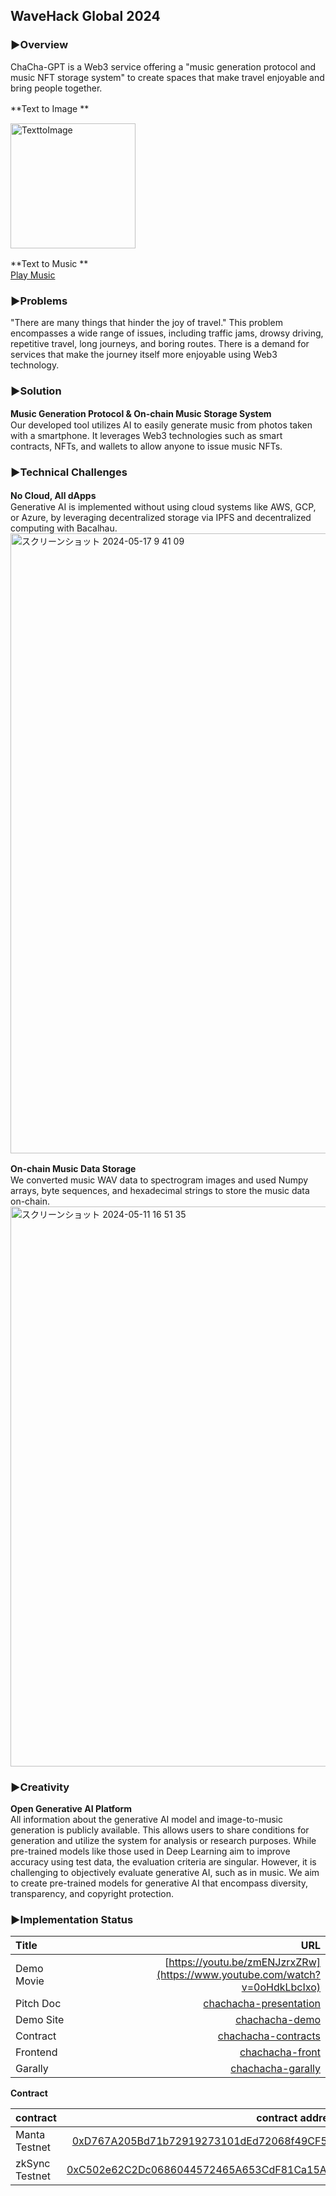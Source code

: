 ## WaveHack Global 2024

### ▶︎Overview
ChaCha-GPT is a Web3 service offering a "music generation protocol and music NFT storage system" to create spaces that make travel enjoyable and bring people together.

**Text to Image **　　
<div >
<img width="200" alt="TexttoImage" src="https://github.com/Jun0908/Chacha-GPT/assets/31527310/a19c2360-4ab7-4e4f-ad92-5b51b61b06a4">
</div>

**Text to Music **　　  
[Play Music](https://mubert.com/render/tracks/094a91f685064b0dbe1f43cb8995c063)

### ▶︎Problems
  
"There are many things that hinder the joy of travel." This problem encompasses a wide range of issues, including traffic jams, drowsy driving, repetitive travel, long journeys, and boring routes. There is a demand for services that make the journey itself more enjoyable using Web3 technology.
   
### ▶︎Solution
**Music Generation Protocol & On-chain Music Storage System**　　  
Our developed tool utilizes AI to easily generate music from photos taken with a smartphone. It leverages Web3 technologies such as smart contracts, NFTs, and wallets to allow anyone to issue music NFTs.

### ▶︎Technical Challenges
**No Cloud, All dApps**　　  
Generative AI is implemented without using cloud systems like AWS, GCP, or Azure, by leveraging decentralized storage via IPFS and decentralized computing with Bacalhau.
<img width="992" alt="スクリーンショット 2024-05-17 9 41 09" src="https://github.com/Jun0908/Chacha-GPT/assets/31527310/15853270-25c4-40cf-98b8-469b8b339ce6">

**On-chain Music Data Storage**　　  
We converted music WAV data to spectrogram images and used Numpy arrays, byte sequences, and hexadecimal strings to store the music data on-chain.
<img width="896" alt="スクリーンショット 2024-05-11 16 51 35" src="https://github.com/Jun0908/Chacha-GPT/assets/31527310/18c17208-bc79-4123-9fe6-4b4140e75731">

### ▶︎Creativity 
**Open Generative AI Platform**        
All information about the generative AI model and image-to-music generation is publicly available. This allows users to share conditions for generation and utilize the system for analysis or research purposes. While pre-trained models like those used in Deep Learning aim to improve accuracy using test data, the evaluation criteria are singular. However, it is challenging to objectively evaluate generative AI, such as in music. We aim to create pre-trained models for generative AI that encompass diversity, transparency, and copyright protection.

### ▶︎Implementation Status

| Title          |                                                              URL |
| :------------- | ---------------------------------------------------------------: |
| Demo Movie      |                                      [https://youtu.be/zmENJzrxZRw](https://www.youtube.com/watch?v=0oHdkLbcIxo)|
| Pitch Doc    |   [chachacha-presentation](https://www.canva.com/design/DAGGwRbt5IY/1LIg2Vl4maaYLQfox-Q6Sg/edit?utm_content=DAGGwRbt5IY&utm_campaign=designshare&utm_medium=link2&utm_source=sharebutton) |
| Demo Site     |                                 [chachacha-demo](https://next-app-umber-kappa.vercel.app/) | 
| Contract   | [chachacha-contracts](https://github.com/Jun0908/Chacha-GPT/tree/main/contract) |
| Frontend |         [chachacha-front](https://github.com/Jun0908/Chacha-GPT/tree/main/next-app) |
| Garally　　 |         [chachacha-garally](https://3d-image-to-music.vercel.app/) |

**Contract**

| contract                   |                                                                                                                   contract address |
| :------------------------- | ---------------------------------------------------------------------------------------------------------------------------------: |
| Manta Testnet    | [0xD767A205Bd71b72919273101dEd72068f49CF51F](https://pacific-explorer.sepolia-testnet.manta.network/address/0xD767A205Bd71b72919273101dEd72068f49CF51F)|
| zkSync Testnet    | [0xC502e62C2Dc0686044572465A653CdF81Ca15A48](https://sepolia.explorer.zksync.io/address/0xC502e62C2Dc0686044572465A653CdF81Ca15A48#contract)|

